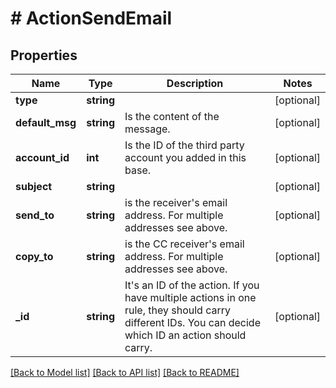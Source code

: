 # # ActionSendEmail

## Properties

Name | Type | Description | Notes
------------ | ------------- | ------------- | -------------
**type** | **string** |  | [optional]
**default_msg** | **string** | Is the content of the message. | [optional]
**account_id** | **int** | Is the ID of the third party account you added in this base. | [optional]
**subject** | **string** |  | [optional]
**send_to** | **string** | is the receiver&#39;s email address. For multiple addresses see above. | [optional]
**copy_to** | **string** | is the CC receiver&#39;s email address. For multiple addresses see above. | [optional]
**_id** | **string** | It&#39;s an ID of the action.  If you have multiple actions in one rule, they should carry different IDs.  You can decide which ID an action should carry. | [optional]

[[Back to Model list]](../../README.md#models) [[Back to API list]](../../README.md#endpoints) [[Back to README]](../../README.md)

